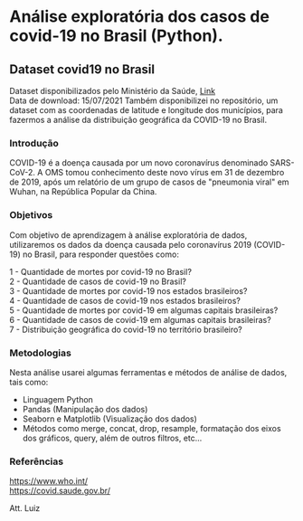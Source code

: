 # Análise exploratória dos casos de covid-19 no Brasil (Python).
## Dataset covid19 no Brasil 

Dataset disponibilizados pelo Ministério da Saúde, [Link](https://covid.saude.gov.br/)\
Data de download: 15/07/2021
Também disponibilizei no repositório, um dataset com as coordenadas de latitude e longitude dos municípios,
para fazermos a análise da distribuição geográfica da COVID-19 no Brasil.

### Introdução
COVID-19 é a doença causada por um novo coronavírus denominado SARS-CoV-2. A OMS tomou conhecimento deste novo vírus em 31 de dezembro de 2019, após um relatório de um grupo de casos de "pneumonia viral" em Wuhan, na República Popular da China.

### Objetivos
Com objetivo de aprendizagem à análise exploratória de dados, utilizaremos os dados da doença causada pelo coronavírus 2019 (COVID-19) no Brasil, para responder questões como: 

1 - Quantidade de mortes por covid-19 no Brasil?\
2 - Quantidade de casos de covid-19 no Brasil?\
3 - Quantidade de mortes por covid-19 nos estados brasileiros?\
4 - Quantidade de casos de covid-19 nos estados brasileiros?\
5 - Quantidade de mortes por covid-19 em algumas capitais brasileiras?\
6 - Quantidade de casos de covid-19 em algumas capitais brasileiras?\
7 - Distribuição geográfica do covid-19 no território brasileiro?

### Metodologias
Nesta análise usarei algumas ferramentas e métodos de análise de dados, tais como:
* Linguagem Python 
* Pandas (Manipulação dos dados)
* Seaborn e Matplotlib (Visualização dos dados)
* Métodos como merge, concat, drop, resample, formatação dos eixos dos gráficos, query, além de outros filtros, etc... 

### Referências
https://www.who.int/ \
https://covid.saude.gov.br/

Att. Luiz
